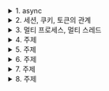 <details>
<summary>1. async</summary>

개념 : 라우터(컨트롤러) 함수를 정의 할 때 앞에 쓰며 비동기 함수를 정의하는것.
   - 동기(synchronous) : 하나의 작업을 끝날 때까지 다음 작업은 기다림
   - 비동기(anynchronous) : 작업이 끝날 때까지 기다리지 않고, 다른 작업을 동시에 진행할 수 있음
 > 파이썬에서 async def로 정의된 합수는 일반 함수가 아니고
코루틴이라는 특별한 객체가 됨.
이 함수는 직접 실행하면 안되고 반드시 await로 불러야함
</details>

<details>
<summary>2. 세션, 쿠키, 토큰의 관계</summary>

개념 : 웹에서 나를 인증하고 유지하는 방법
   - 쿠키(Cookie) : 서버가 사용자의 로그인 상태를 쿠키에 담아 브라우저에 저장. 요청이 있을 때마다 쿠키를 자동으로 서버로 전송.  
   (단순 저장소, 자동전송)

   - 세션(Session) : 방문자 명단으로, 서버가 메모리에 사용자 데이터를 저장. 브라우저는 쿠키에 세션ID를 넣어 다니고, 실제 데이터는 서버에서 관리.  
   (보안 좋음, 서버 메모리 필요)

   - 토큰(Token or JWT) : 출입증. 서버가 암호화된 인증 정보를 주고 그걸로 사용자 정보를 확인함. 서버에서는 토큰의 진위 여부만 확인함. 서버가 따로 세션을 저장할 필요가 없음.  
   (서버가 별도 저장 안 함, 분산 서버에 유리)

 > 세션은 쉽게 말해 사용자 정보가 저장된 서버의 저장공간 이라고 보면 된다. 그리고 이 정보는 서버에 보내진 헤더에 저장된 쿠키의 세션ID를 확인하고 해당 사용자의 정보를 반환한다. 토큰도 헤더에 저장되거나 쿠키에 저장되는데, 세션에서의 사용자 정보를 사용하지 않고 웹상에서 자신을 식별 가능하도록 발급되는 임시 ID같은 것이다.
</details>

<details>
<summary>3. 멀티 프로세스, 멀티 스레드</summary>

개념 : 여러명의 요청을 동시에 처리하는 방식.
   - 프로세스 : 한 프로그램이 돌아가면 차지하는 메모리 단위
   - 스레드 : 한 프로세스에서의 작업 단위
 > 부가정보
</details>

<details>
<summary>4. 주제</summary>

주제 : 내용
   - 정보 1
   - 정보 2
 > 부가정보
</details>

<details>
<summary>5. 주제</summary>

주제 : 내용
   - 정보 1
   - 정보 2
 > 부가정보
</details>

<details>
<summary>6. 주제</summary>

주제 : 내용
   - 정보 1
   - 정보 2
 > 부가정보
</details>

<details>
<summary>7. 주제</summary>

주제 : 내용
   - 정보 1
   - 정보 2
 > 부가정보
</details>

<details>
<summary>8. 주제</summary>

주제 : 내용
   - 정보 1
   - 정보 2
 > 부가정보
</details>